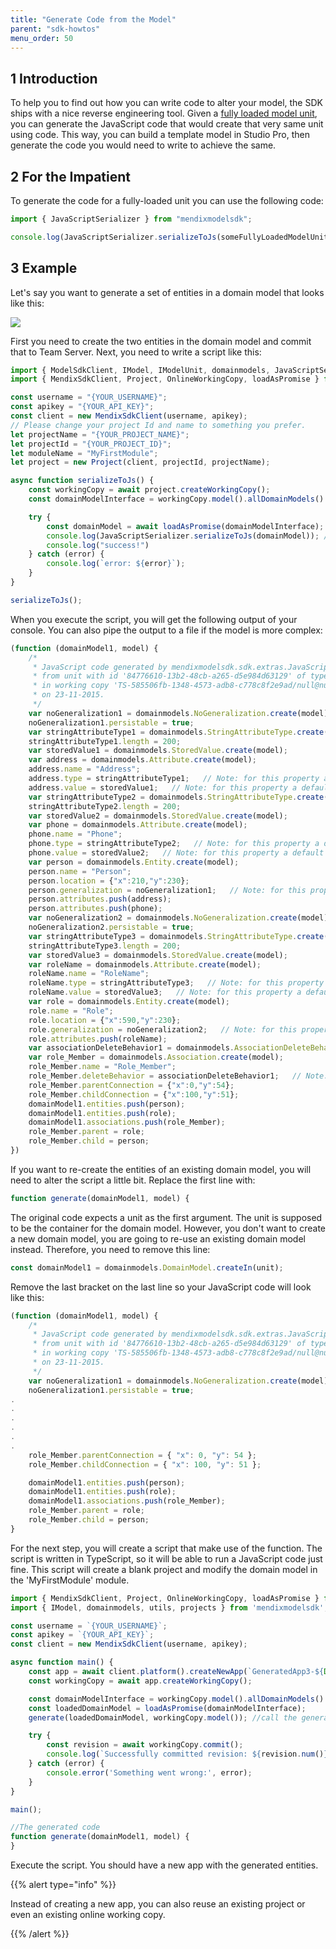 ```yaml
---
title: "Generate Code from the Model"
parent: "sdk-howtos"
menu_order: 50
---
```


## 1 Introduction

To help you to find out how you can write code to alter your model, the SDK ships with a nice reverse engineering tool. Given a [fully loaded model unit](loading-units-and-elements), you can generate the JavaScript code that would create that very same unit using code. This way, you can build a template model in Studio Pro, then generate the code you would need to write to achieve the same.

## 2 For the Impatient

To generate the code for a fully-loaded unit you can use the following code:

```ts
import { JavaScriptSerializer } from "mendixmodelsdk";

console.log(JavaScriptSerializer.serializeToJs(someFullyLoadedModelUnit));
```

## 3 Example

Let's say you want to generate a set of entities in a domain model that looks like this:

![](attachments/16056478/16844118.png)

First you need to create the two entities in the domain model and commit that to Team Server. Next, you need to write a script like this:

```ts
import { ModelSdkClient, IModel, IModelUnit, domainmodels, JavaScriptSerializer } from "mendixmodelsdk";
import { MendixSdkClient, Project, OnlineWorkingCopy, loadAsPromise } from "mendixplatformsdk";

const username = "{YOUR_USERNAME}";
const apikey = "{YOUR_API_KEY}";
const client = new MendixSdkClient(username, apikey);
// Please change your project Id and name to something you prefer.
let projectName = "{YOUR_PROJECT_NAME}";
let projectId = "{YOUR_PROJECT_ID}";
let moduleName = "MyFirstModule";
let project = new Project(client, projectId, projectName);

async function serializeToJs() {
    const workingCopy = await project.createWorkingCopy();
    const domainModelInterface = workingCopy.model().allDomainModels().filter(dm => dm.containerAsModule.name === moduleName)[0];

    try {
        const domainModel = await loadAsPromise(domainModelInterface);
        console.log(JavaScriptSerializer.serializeToJs(domainModel)); //print out the generated JavaScript
        console.log("success!")
    } catch (error) {
        console.log(`error: ${error}`);
    }
}

serializeToJs();
```

When you execute the script, you will get the following output of your console. You can also pipe the output to a file if the model is more complex:

```ts
(function (domainModel1, model) {
	/*
	 * JavaScript code generated by mendixmodelsdk.sdk.extras.JavaScriptSerializer
	 * from unit with id '84776610-13b2-48cb-a265-d5e984d63129' of type DomainModels$DomainModel
	 * in working copy 'TS-585506fb-1348-4573-adb8-c778c8f2e9ad/null@null'
	 * on 23-11-2015.
	 */
	var noGeneralization1 = domainmodels.NoGeneralization.create(model);
	noGeneralization1.persistable = true;
	var stringAttributeType1 = domainmodels.StringAttributeType.create(model);
	stringAttributeType1.length = 200;
	var storedValue1 = domainmodels.StoredValue.create(model);
	var address = domainmodels.Attribute.create(model);
	address.name = "Address";
	address.type = stringAttributeType1;   // Note: for this property a default value is defined.
	address.value = storedValue1;   // Note: for this property a default value is defined.
	var stringAttributeType2 = domainmodels.StringAttributeType.create(model);
	stringAttributeType2.length = 200;
	var storedValue2 = domainmodels.StoredValue.create(model);
	var phone = domainmodels.Attribute.create(model);
	phone.name = "Phone";
	phone.type = stringAttributeType2;   // Note: for this property a default value is defined.
	phone.value = storedValue2;   // Note: for this property a default value is defined.
	var person = domainmodels.Entity.create(model);
	person.name = "Person";
	person.location = {"x":210,"y":230};
	person.generalization = noGeneralization1;   // Note: for this property a default value is defined.
	person.attributes.push(address);
	person.attributes.push(phone);
	var noGeneralization2 = domainmodels.NoGeneralization.create(model);
	noGeneralization2.persistable = true;
	var stringAttributeType3 = domainmodels.StringAttributeType.create(model);
	stringAttributeType3.length = 200;
	var storedValue3 = domainmodels.StoredValue.create(model);
	var roleName = domainmodels.Attribute.create(model);
	roleName.name = "RoleName";
	roleName.type = stringAttributeType3;   // Note: for this property a default value is defined.
	roleName.value = storedValue3;   // Note: for this property a default value is defined.
	var role = domainmodels.Entity.create(model);
	role.name = "Role";
	role.location = {"x":590,"y":230};
	role.generalization = noGeneralization2;   // Note: for this property a default value is defined.
	role.attributes.push(roleName);
	var associationDeleteBehavior1 = domainmodels.AssociationDeleteBehavior.create(model);
	var role_Member = domainmodels.Association.create(model);
	role_Member.name = "Role_Member";
	role_Member.deleteBehavior = associationDeleteBehavior1;   // Note: for this property a default value is defined.
	role_Member.parentConnection = {"x":0,"y":54};
	role_Member.childConnection = {"x":100,"y":51};
	domainModel1.entities.push(person);
	domainModel1.entities.push(role);
	domainModel1.associations.push(role_Member);
	role_Member.parent = role;
	role_Member.child = person;
})
```

If you want to re-create the entities of an existing domain model, you will need to alter the script a little bit. Replace the first line with:

```ts
function generate(domainModel1, model) {
```

The original code expects a unit as the first argument. The unit is supposed to be the container for the domain model. However, you don't want to create a new domain model, you are going to re-use an existing domain model instead. Therefore, you need to remove this line:

```ts
const domainModel1 = domainmodels.DomainModel.createIn(unit);
```

Remove the last bracket on the last line so your JavaScript code will look like this:

```ts
(function (domainModel1, model) {
    /*
     * JavaScript code generated by mendixmodelsdk.sdk.extras.JavaScriptSerializer
     * from unit with id '84776610-13b2-48cb-a265-d5e984d63129' of type DomainModels$DomainModel
     * in working copy 'TS-585506fb-1348-4573-adb8-c778c8f2e9ad/null@null'
     * on 23-11-2015.
     */
    var noGeneralization1 = domainmodels.NoGeneralization.create(model);
    noGeneralization1.persistable = true;
.
.
.
.
.
.
    role_Member.parentConnection = { "x": 0, "y": 54 };
    role_Member.childConnection = { "x": 100, "y": 51 };

    domainModel1.entities.push(person);
    domainModel1.entities.push(role);
    domainModel1.associations.push(role_Member);
    role_Member.parent = role;
    role_Member.child = person;
}    
```

For the next step, you will create a script that make use of the function. The script is written in TypeScript, so it will be able to run a JavaScript code just fine. This script will create a blank project and modify the domain model in the 'MyFirstModule' module.

```ts
import { MendixSdkClient, Project, OnlineWorkingCopy, loadAsPromise } from 'mendixplatformsdk';
import { IModel, domainmodels, utils, projects } from 'mendixmodelsdk';

const username = `{YOUR_USERNAME}`;
const apikey = `{YOUR_API_KEY}`;
const client = new MendixSdkClient(username, apikey);

async function main() {
    const app = await client.platform().createNewApp(`GeneratedApp3-${Date.now()}`)
    const workingCopy = await app.createWorkingCopy();

    const domainModelInterface = workingCopy.model().allDomainModels().filter(dm => dm.containerAsModule.name === "MyFirstModule")[0];
    const loadedDomainModel = loadAsPromise(domainModelInterface);
    generate(loadedDomainModel, workingCopy.model()); //call the generated JavaScript here

    try {
        const revision = await workingCopy.commit();
        console.log(`Successfully committed revision: ${revision.num()}. Done.`)
    } catch (error) {
        console.error('Something went wrong:', error);
    }
}

main();

//The generated code
function generate(domainModel1, model) {
}
```

Execute the script. You should have a new app with the generated entities.

{{% alert type="info" %}}

Instead of creating a new app, you can also reuse an existing project or even an existing online working copy.

{{% /alert %}}

